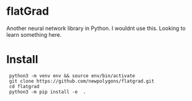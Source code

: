 # flatGrad
Another neural network library in Python. I wouldnt use this. Looking to learn something here.


# Install


     python3 -m venv env && source env/bin/activate
     git clone https://github.com/newpolygons/flatgrad.git
     cd flatgrad
     python3 -m pip install -e  .


